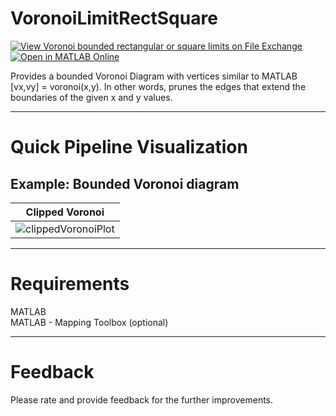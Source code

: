 # VoronoiLimitRectSquare

[![View Voronoi bounded rectangular or square limits on File Exchange](https://www.mathworks.com/matlabcentral/images/matlab-file-exchange.svg)](https://www.mathworks.com/matlabcentral/fileexchange/106380-voronoi-bounded-rectangular-or-square-limits) [![Open in MATLAB Online](https://www.mathworks.com/images/responsive/global/open-in-matlab-online.svg)](https://matlab.mathworks.com/open/github/v1?repo=preethamam/VoronoiLimitRectSquare)

Provides a bounded Voronoi Diagram with vertices similar to MATLAB [vx,vy] = voronoi(x,y). In other words, prunes the edges that extend the boundaries of the given x and y values.

-----

# Quick Pipeline Visualization
## Example: Bounded Voronoi diagram
| Clipped Voronoi |
| ------------- |
| ![clippedVoronoiPlot](https://user-images.githubusercontent.com/28588878/153004980-5c606b90-82ab-47c3-9241-30b4d0a5bc90.png) |

-----

# Requirements
MATLAB <br />
MATLAB - Mapping Toolbox (optional)

-----

# Feedback
Please rate and provide feedback for the further improvements.

